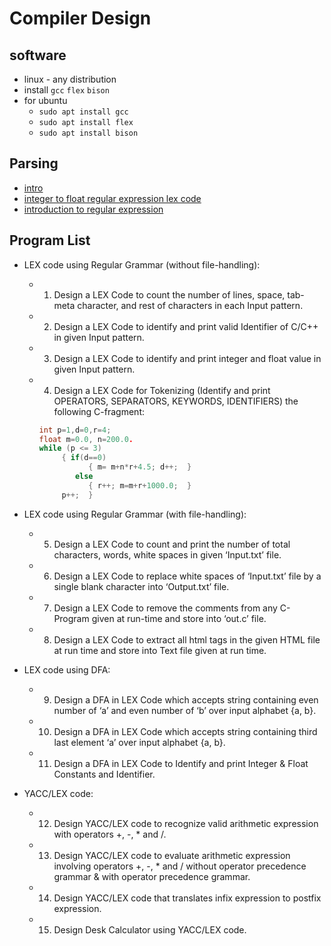 # Compiler Design

## software

- linux - any distribution
- install `gcc` `flex` `bison`
- for ubuntu
  - `sudo apt install gcc`
  - `sudo apt install flex`
  - `sudo apt install bison`

## Parsing

- [intro](https://www.youtube.com/watch?v=0OclX6Chytg)
- [integer to float regular expression lex code](https://www.youtube.com/watch?v=ojq4gUvF2-U)
- [introduction to regular expression](https://www.youtube.com/watch?v=ffcHCFkANGM)

## Program List

- LEX code using Regular Grammar (without file-handling):
  - 1. Design a LEX Code to count the number of lines, space, tab-meta character, and rest of characters in each Input pattern. 
  - 2. Design a LEX Code to identify and print valid Identifier of C/C++ in given Input pattern. 
  - 3. Design a LEX Code to identify and print integer and float value in given Input pattern.
  - 4. Design a LEX Code for Tokenizing (Identify and print OPERATORS, SEPARATORS, KEYWORDS, IDENTIFIERS) the following C-fragment:
    ```c
    int p=1,d=0,r=4;
    float m=0.0, n=200.0.
    while (p <= 3)
         { if(d==0)
               { m= m+n*r+4.5; d++;  }
            else
               { r++; m=m+r+1000.0;  }
    	 p++;  }
    ```
- LEX code using Regular Grammar (with file-handling):
  - 5. Design a LEX Code to count and print the number of total characters, words, white spaces in given ‘Input.txt’ file.
  - 6. Design a LEX Code to replace white spaces of ‘Input.txt’ file by a single blank character into ‘Output.txt’ file.
  - 7. Design a LEX Code to remove the comments from any C-Program given at run-time and store into ‘out.c’ file.
  - 8. Design a LEX Code to extract all html tags in the given HTML file at run time and store into Text file given at run time.

- LEX code using DFA:
  - 9. Design a DFA in LEX Code which accepts string containing even number of ‘a’ and even number of ‘b’ over input alphabet {a, b}.
  - 10. Design a DFA in LEX Code which accepts string containing third last element ‘a’ over input alphabet {a, b}. 
  - 11. Design a DFA in LEX Code to Identify and print Integer & Float Constants and Identifier.

- YACC/LEX code:
  - 12. Design YACC/LEX code to recognize valid arithmetic expression with operators +, -, * and /.
  - 13. Design YACC/LEX code to evaluate arithmetic expression involving operators +, -, * and / without operator precedence grammar & with operator precedence grammar.
  - 14. Design YACC/LEX code that translates infix expression to postfix expression.
  - 15. Design Desk Calculator using YACC/LEX code.  